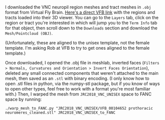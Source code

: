 I downloaded the VNC neuropil region meshes and tract meshes in `.obj` format from Virtual Fly Brain. [Here's a direct VFB link](https://v2.virtualflybrain.org/org.geppetto.frontend/geppetto?id=Court2020&i=VFB_00200000,VFB_00104653,VFB_00104635,VFB_00104652,VFB_00104651,VFB_00104650,VFB_00104649,VFB_00104648,VFB_00104647,VFB_00104646,VFB_00104645,VFB_00104644,VFB_00104643,VFB_00104642,VFB_00104641,VFB_00104640,VFB_00104639,VFB_00104638,VFB_00104637,VFB_00104636,VFB_00104634,VFB_00104633) with the regions and tracts loaded into their 3D viewer. You can go to the `Layers` tab, click on the region or tract you're interested in which will jump you to the `Term Info` tab for that object, then scroll down to the `Downloads` section and download the `Mesh/Pointcloud (OBJ)`.

(Unfortunately, these are aligned to the unisex template, not the female template. I'm asking Rob at VFB to try to get ones aligned to the female template.)

Once downloaded, I opened the .obj file in meshlab, inverted faces (`Filters > Normals, Curvatures and Orientation > Invert Faces Orientation`), deleted any small connected components that weren't attached to the main mesh, then saved as an `.stl` with binary encoding. (I only know how to open .stl files in python, via the numpy-stl package, but if you know of ways to open other types, feel free to work with a format you're most familiar with.) Then, I warped the mesh from `JRC2018_VNC_UNISEX` space to FANC space by running:

    ./warp_mesh_to_FANC.py "JRC2018_VNC_UNISEX/VFB_00104652 prothoracic neuromeres_cleaned.stl" JRC2018_VNC_UNISEX_to_FANC
